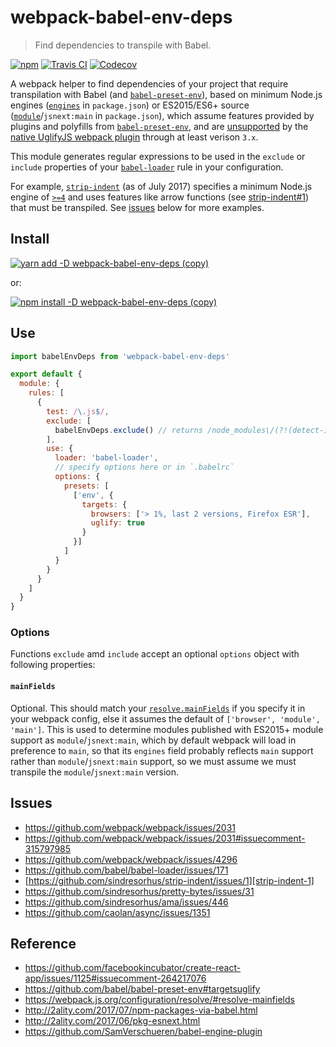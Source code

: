 # webpack-babel-env-deps
> Find dependencies to transpile with Babel.

[![npm](https://img.shields.io/npm/v/webpack-babel-env-deps.svg)](https://www.npmjs.com/package/webpack-babel-env-deps)
[![Travis CI](https://img.shields.io/travis/AndersDJohnson/webpack-babel-env-deps.svg)](https://travis-ci.org/AndersDJohnson/webpack-babel-env-deps)
[![Codecov](https://img.shields.io/codecov/c/github/AndersDJohnson/webpack-babel-env-deps.svg)](https://codecov.io/gh/AndersDJohnson/webpack-babel-env-deps)

A webpack helper to find dependencies of your project that require transpilation with Babel (and [`babel-preset-env`][babel-preset-env]),
based on minimum Node.js engines ([`engines`][engines] in `package.json`) or ES2015/ES6+ source ([`module`][module]/`jsnext:main` in `package.json`), which assume features provided by plugins and polyfills from [`babel-preset-env`][babel-preset-env], and are [unsupported](https://github.com/babel/babel-preset-env#targetsuglify) by the [native UglifyJS webpack plugin](https://github.com/webpack-contrib/uglifyjs-webpack-plugin)
through at least verison `3.x`.

This module generates regular expressions to be used in the `exclude` or `include` properties
of your [`babel-loader`][babel-loader] rule in your configuration.

For example, [`strip-indent`](https://github.com/sindresorhus/strip-indent)
(as of July 2017) specifies a minimum Node.js engine of [`>=4`](https://github.com/sindresorhus/strip-indent/blob/master/package.json#L13)
and uses features like arrow functions (see [strip-indent#1][strip-indent-1]) that must be transpiled.
See [issues](#issues) below for more examples.

## Install

[![yarn add -D webpack-babel-env-deps (copy)](https://copyhaste.com/i?t=yarn%20add%20-D%20webpack-babel-env-deps)](https://copyhaste.com/c?t=yarn%20add%20-D%20webpack-babel-env-deps "yarn add -D webpack-babel-env-deps (copy)")

or:

[![npm install -D webpack-babel-env-deps (copy)](https://copyhaste.com/i?t=npm%20install%20-D%20webpack-babel-env-deps)](https://copyhaste.com/c?t=npm%20install%20-D%20webpack-babel-env-deps "npm install -D webpack-babel-env-deps (copy)")

## Use

```js
import babelEnvDeps from 'webpack-babel-env-deps'

export default {
  module: {
    rules: [
      {
        test: /\.js$/,
        exclude: [
          babelEnvDeps.exclude() // returns /node_modules\/(?!(detect-indent|request|...)).*/
        ],
        use: {
          loader: 'babel-loader',
          // specify options here or in `.babelrc`
          options: {
            presets: [
              ['env', {
                targets: {
                  browsers: ['> 1%, last 2 versions, Firefox ESR'],
                  uglify: true
                }
              }]
            ]
          }
        }
      }
    ]
  }
}
```

### Options

Functions `exclude` amd `include` accept an optional `options` object with following properties:

#### `mainFields`

Optional. This should match your [`resolve.mainFields`](https://webpack.js.org/configuration/resolve/#resolve-mainfields)
if you specify it in your webpack config, else it assumes the default of `['browser', 'module', 'main']`.
This is used to determine modules published with ES2015+ module support as `module`/`jsnext:main`,
which by default webpack will load in preference to `main`, so that its
`engines` field probably reflects `main` support rather than `module`/`jsnext:main` support,
so we must assume we must transpile the `module`/`jsnext:main` version.

## Issues

* https://github.com/webpack/webpack/issues/2031
* https://github.com/webpack/webpack/issues/2031#issuecomment-315797985
* https://github.com/webpack/webpack/issues/4296
* https://github.com/babel/babel-loader/issues/171
* [https://github.com/sindresorhus/strip-indent/issues/1][strip-indent-1]
* https://github.com/sindresorhus/pretty-bytes/issues/31
* https://github.com/sindresorhus/ama/issues/446
* https://github.com/caolan/async/issues/1351

## Reference

* https://github.com/facebookincubator/create-react-app/issues/1125#issuecomment-264217076
* https://github.com/babel/babel-preset-env#targetsuglify
* https://webpack.js.org/configuration/resolve/#resolve-mainfields
* http://2ality.com/2017/07/npm-packages-via-babel.html
* http://2ality.com/2017/06/pkg-esnext.html
* https://github.com/SamVerschueren/babel-engine-plugin

[engines]: https://docs.npmjs.com/files/package.json#engines
[module]: https://github.com/rollup/rollup/wiki/pkg.module
[strip-indent-1]: https://github.com/sindresorhus/strip-indent/issues/1
[babel-loader]: https://github.com/babel/babel-loader
[babel-preset-env]: https://github.com/babel/babel-preset-env
